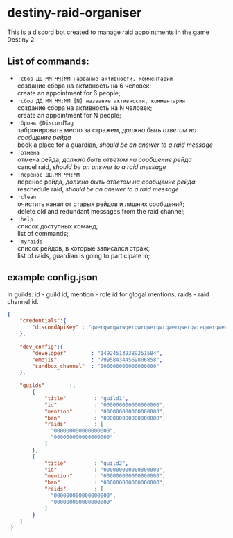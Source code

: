 # destiny-raid-organiser
This is a discord bot created to manage raid appointments in the game Destiny 2.

## List of commands:
* `!сбор ДД.ММ ЧЧ:ММ название активности, комментарии`  
  создание сбора на активность на 6 человек;  
  create an appointment for 6 people;
* `!сбор ДД.ММ ЧЧ:ММ [N] название активности, комментарии`  
  создание сбора на активность на N человек;  
  create an appointment for N people;
* `!бронь @DiscordTag`  
  забронировать место за стражем, _должно быть ответом на сообщение рейда_  
  book a place for a guardian, _should be an answer to a raid message_
* `!отмена`  
  отмена рейда, _должно быть ответом на сообщение рейда_  
  cancel raid, _should be an answer to a raid message_
* `!перенос ДД.ММ ЧЧ:ММ`  
  перенос рейда, _должно быть ответом на сообщение рейда_  
  reschedule raid, _should be an answer to a raid message_
* `!clean`  
  очистить канал от старых рейдов и лишних сообщений;  
  delete old and redundant messages from the raid channel;
* `!help`  
  список доступных команд;  
  list of commands;
* `!myraids`  
  список рейдов, в которые записался страж;  
  list of raids, guardian is going to participate in;

## example config.json
In guilds: id - guild id, mention - role id for glogal mentions, raids - raid channel id.
```json
{   
    "credentials":{
        "discordApiKey" : "qwerqwrqwrwqerqwrqwerqwrqwerqwerqwreqwerqwerqwrqwerqwrqwrqwrqw"
    },
    
    "dev_config":{
        "developer"        : "149245139389251584",
        "emojis"           : "799584344569806858",
        "sandbox_channel"  : "000000000000000000"
    },
     
    "guilds"        :[
        {
            "title"         : "guild1",
            "id"            : "000000000000000000",
            "mention"       : "000000000000000000",
            "ban"           : "000000000000000000",
            "raids"         : [
              "000000000000000000",
              "000000000000000000"
            ]
        },
        {
            "title"         : "guild2",
            "id"            : "000000000000000000",
            "mention"       : "000000000000000000",
            "ban"           : "000000000000000000",
            "raids"         : [
              "000000000000000000",
              "000000000000000000"
            ]
        }
    ]
 }
```